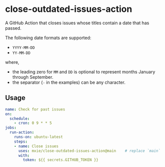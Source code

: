 # close-outdated-issues-action

A GitHub Action that closes issues whose titles contain a date that has passed.

The following date formats are supported:

- `YYYY-MM-DD`
- `YY-MM-DD`

where,

- the leading zero for `MM` and `DD` is optional to represent months January through September.
- the separator (`-` in the examples) can be any character.

## Usage

```yml
name: Check for past issues
on:
  schedule:
    - cron: 0 9 * * 5
jobs:
  run-action:
    runs-on: ubuntu-latest
    steps:
    - name: Close issues
      uses: mxie/close-outdated-issues-action@main    # replace `main` with release tag
      with:
        token: ${{ secrets.GITHUB_TOKEN }}
```
